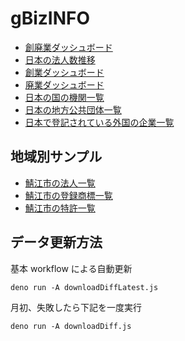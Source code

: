 # gBizINFO

- [創廃業ダッシュボード](https://code4fukui.github.io/gBizINFO/company_dashboard.html)
- [日本の法人数推移](https://code4fukui.github.io/gBizINFO/company_diff.html)
- [創業ダッシュボード](https://code4fukui.github.io/gBizINFO/company_created.html)
- [廃業ダッシュボード](https://code4fukui.github.io/gBizINFO/company_terminated.html)
- [日本の国の機関一覧](https://code4fukui.github.io/gBizINFO/jpgovs.html)
- [日本の地方公共団体一覧](https://code4fukui.github.io/gBizINFO/localgovs.html)
- [日本で登記されている外国の企業一覧](https://code4fukui.github.io/gBizINFO/foreigns.html)

## 地域別サンプル

- [鯖江市の法人一覧](https://code4fukui.github.io/gBizINFO/company_bycity_sabae.html)
- [鯖江市の登録商標一覧](https://code4fukui.github.io/gBizINFO/company_trademark_sabae.html)
- [鯖江市の特許一覧](https://code4fukui.github.io/gBizINFO/company_patent_sabae.html)

## データ更新方法

基本 workflow による自動更新
```
deno run -A downloadDiffLatest.js
```

月初、失敗したら下記を一度実行
```
deno run -A downloadDiff.js
```
